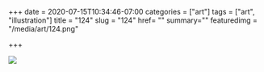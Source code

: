 +++
date = 2020-07-15T10:34:46-07:00
categories = ["art"]
tags = ["art", "illustration"]
title = "124"
slug = "124"
href= ""
summary=""
featuredimg = "/media/art/124.png"

+++

<img src="/media/art/124.png" />
